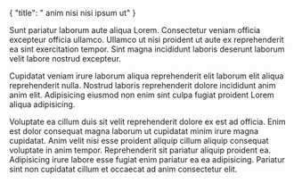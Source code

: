 {
  "title": " anim nisi nisi ipsum ut"
}

Sunt pariatur laborum aute aliqua Lorem. Consectetur veniam officia excepteur officia ullamco. Ullamco ut nisi proident ut aute ex reprehenderit ea sint exercitation tempor. Sint magna incididunt laboris deserunt laborum velit labore nostrud excepteur.

Cupidatat veniam irure laborum aliqua reprehenderit elit laborum elit aliqua reprehenderit nulla. Nostrud laboris reprehenderit dolore incididunt anim anim elit. Adipisicing eiusmod non enim sint culpa fugiat proident Lorem aliqua adipisicing.

Voluptate ea cillum duis sit velit reprehenderit dolore ex est ad officia. Enim est dolor consequat magna laborum ut cupidatat minim irure magna cupidatat. Anim velit nisi esse proident aliquip cillum aliquip consequat voluptate in anim tempor. Reprehenderit sit pariatur aliquip proident ea. Adipisicing irure labore esse fugiat enim pariatur ea ea adipisicing. Pariatur sint non cupidatat cillum et occaecat ad anim consectetur elit.